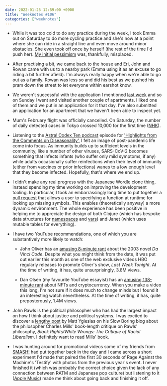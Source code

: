 ```yaml
---
date: 2022-01-25 12:59:00 +0900
title: "Weeknotes #106"
categories: ["weeknotes"]
---
```


- While it was too cold to do any practice during the week, I took Emma out on Saturday to do more cycling practice and she's now at a point where she can ride in a straight line and even move around minor obstacles. She even took off once by herself (the rest of the time I'd push her). [My initial pessimism](https://updates.inqk.net/post/1641269520.html) was, thankfully, misplaced.

- After practising a bit, we came back to the house and Eri, John and Rowan came with us to a nearby park (Emma using it as an excuse to go riding a bit further afield). I'm always really happy when we're able to go out as a family. Rowan was less so and did his best as we pushed his pram down the street to let everyone within earshot know.

- We weren't successful with the application I mentioned [last week](https://updates.inqk.net/post/1642516500.html) and so on Sunday I went and visited another couple of apartments. I liked one of them and we put in an application for it that day. I've also submitted an application for an apartment that we haven't been able to inspect yet.

- Mum's February flight was officially cancelled. On Saturday, the number of daily detected cases in Tokyo crossed 10,000 for the first time ([NHK](https://www3.nhk.or.jp/nhkworld/en/news/20220122_13/)).

- Listening to the [Astral Codex Ten podcast](https://sscpodcast.libsyn.com) episode for ['Highlights from the Comments on Diseasonality'](https://astralcodexten.substack.com/p/highlights-from-the-comments-on-diseasonality), I felt an image of post-pandemic life come into focus. As immunity builds up to sufficient levels in the community, like a number of other viruses, SARS-CoV-2 becomes something that infects infants (who suffer only mild symptoms, if any) while adults occasionally suffer reinfections when their level of immunity (either from vaccines or prior infections) wanes to a low enough level that they become infected. Hopefully, that's where we end up.

- I didn't make any real progress with the Japanese Wordle clone thing, instead spending my time working on improving the development tooling. In particular, I took an embarrassingly long time to put together a [pull request](https://github.com/janet-lang/janet/pull/914) that allows a user to specifying a function at runtime for looking up missing symbols. This enables (theoretically anyway) a more dynamic environment. The whole experience has been positive in helping me to appreciate the design of both Clojure (which has bespoke data structures for [namespaces](https://clojure.org/reference/namespaces) and [vars](https://clojure.org/reference/vars)) and Janet (which uses mutable tables for everything).

- I have two YouTube recommendations, one of which you are substantively more likely to watch:

  - John Oliver has an [amusing 8-minute rant](https://www.youtube.com/watch?v=xX5IV9n223M) about the 2003 novel _Da Vinci Code_. Despite what you might think from the date, it was put out earlier this month as one of the web exclusive videos HBO regularly releases to promote Oliver's show, _Last Week Tonight_. At the time of writing, it has, quite unsurprisingly, 3.8M views.

  - Dan Olsen (my favourite YouTube essayist) has an [amusing 138-minute rant](https://www.youtube.com/watch?v=YQ_xWvX1n9g) about NFTs and cryptocurrency. When you make a video this long, I'm not sure if it does much to change minds but I found it an interesting watch nevertheless. At the time of writing, it has, quite preposterously, 1.4M views.

- John Rawls is the political philosopher who has had the largest impact on how I think about justice and political systems. I was excited to discover a [lengthy post](https://www.slowboring.com/p/charles-mills-black-wrong-white-rights) by Matt Yglesias on his Slow Boring blog about the philosopher Charles Mills' book-length critique on Rawls' philosophy, _Black Rights/White Wrongs: The Critique of Racial Liberalism_. I definitely want to read Mills' book.

- I was hunting around for promotional videos some of my friends from [SMASH!](https://www.smash.org.au/) had put together back in the day and I came across a short experiment I'd made that paired the first 30 seconds of Rage Against the Machine's 'Testify' with photos from the previous year's event. I never finished it (which was probably the correct choice given the lack of any connection between RATM and Japanese pop culture) but listening to it ([Apple Music](https://music.apple.com/us/album/testify/192816635?i=192816689)) made me think about going back and finishing it off.
